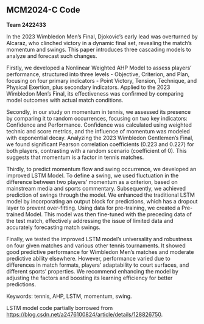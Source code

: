 ## MCM2024-C Code

**Team 2422433**

In the 2023 Wimbledon Men’s Final, Djokovic’s early lead was overturned by Alcaraz, who clinched victory in a dynamic final set, revealing the match’s momentum and swings. This paper introduces three cascading models to analyze and forecast such changes.

Firstly, we developed a Nonlinear Weighted AHP Model to assess players’ performance, structured into three levels - Objective, Criterion, and Plan, focusing on four primary indicators - Point Victory, Tension, Technique, and Physical Exertion, plus secondary indicators. Applied to the 2023 Wimbledon Men’s Final, its effectiveness was confirmed by comparing model outcomes with actual match conditions.

Secondly, in our study on momentum in tennis, we assessed its presence by comparing it to random occurrences, focusing on two key indicators: Confidence and Performance. Confidence was calculated using weighted technic and score metrics, and the influence of momentum was modeled with exponential decay. Analyzing the 2023 Wimbledon Gentlemen’s Final, we found significant Pearson correlation coefficients (0.223 and 0.227) for both players, contrasting with a random scenario (coefficient of 0). This suggests that momentum is a factor in tennis matches.

Thirdly, to predict momentum flow and swing occurrence, we developed an improved LSTM Model. To define a swing, we used fluctuation in the difference between two players’ momentum as a criterion, based on mainstream media and sports commentary. Subsequently, we achieved prediction of swings through the model. We enhanced the traditional LSTM model by incorporating an output block for predictions, which has a dropout layer to prevent over-fitting. Using data for pre-training, we created a Pre-trained Model. This model was then fine-tuned with the preceding data of the test match, effectively addressing the issue of limited data and accurately forecasting match swings.

Finally, we tested the improved LSTM model’s universality and robustness on four given matches and various other tennis tournaments. It showed good predictive performance for Wimbledon Men’s matches and moderate predictive ability elsewhere. However, performance varied due to differences in match formats, players’ adaptability to court surfaces, and different sports’ properties. We recommend enhancing the model by adjusting the factors and boosting its learning efficiency for better predictions.

Keywords: tennis, AHP, LSTM, momentum, swing.



LSTM model code partially borrowed from https://blog.csdn.net/a2476100824/article/details/128826750. 